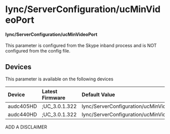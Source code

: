 ﻿---
description: lync/ServerConfiguration/ucMinVideoPort
search:
    keywords: ['lync','ServerConfiguration','ucMinVideoPort']
---

# lync/ServerConfiguration/ucMinVideoPort

#### lync/ServerConfiguration/ucMinVideoPort

This parameter is configured from the Skype inband process and is NOT configured from the config file.



## Devices
This parameter is available on the following devices

| Device | Latest Firmware | Default Value |
|:---|:---|:---|
| audc405HD | ;UC_3.0.1.322 | lync/ServerConfiguration/ucMinVideoPort=5350 
| audc440HD | ;UC_3.0.1.322 | lync/ServerConfiguration/ucMinVideoPort=5350 

ADD A DISCLAIMER
